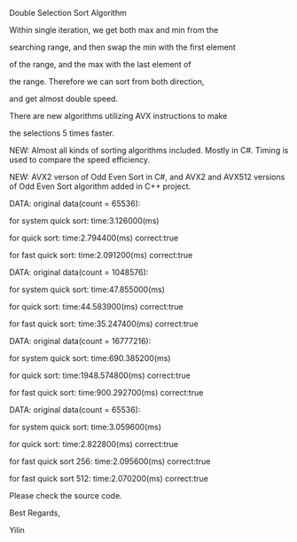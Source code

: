 Double Selection Sort Algorithm


  Within single iteration, we get both max and min from the 

  searching range, and then swap the min with the first element

  of the range, and the max with the last element of 

  the range. Therefore we can sort from both direction,

  and get almost double speed.

  There are new algorithms utilizing AVX instructions to make
  
  the selections 5 times faster.

NEW:
Almost all kinds of sorting algorithms included.
Mostly in C#. 
Timing is used to compare the speed efficiency.

NEW:
AVX2 verson of Odd Even Sort in C#, and
AVX2 and AVX512 versions of Odd Even Sort algorithm added in C++ project.

DATA:
original data(count = 65536):

for system quick sort:
time:3.126000(ms)

for quick sort:
time:2.794400(ms)
correct:true

for fast quick sort:
time:2.091200(ms)
correct:true

DATA:
original data(count = 1048576):


for system quick sort:
time:47.855000(ms)

for quick sort:
time:44.583900(ms)
correct:true

for fast quick sort:
time:35.247400(ms)
correct:true

DATA:
original data(count = 16777216):

for system quick sort:
time:690.385200(ms)

for quick sort:
time:1948.574800(ms)
correct:true

for fast quick sort:
time:900.292700(ms)
correct:true

DATA:
original data(count = 65536):

for system quick sort:
time:3.059600(ms)

for quick sort:
time:2.822800(ms)
correct:true

for fast quick sort 256:
time:2.095600(ms)
correct:true

for fast quick sort 512:
time:2.070200(ms)
correct:true

Please check the source code.

Best Regards,

Yilin
